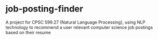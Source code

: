 # job-posting-finder
A project for CPSC 599.27 (Natural Language Processing), using NLP technology to recommend a user relevant computer science job postings based on their resume
